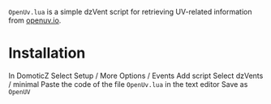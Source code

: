 `OpenUv.lua` is a simple dzVent script for retrieving UV-related information from
[openuv.io](https://openuv.io/).


# Installation

In DomoticZ 
Select Setup / More Options / Events
Add script
Select dzVents / minimal
Paste the code of the file `OpenUv.lua` in the text editor
Save as `OpenUV`

